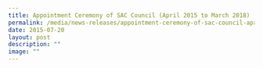 ```yaml
---
title: Appointment Ceremony of SAC Council (April 2015 to March 2018)
permalink: /media/news-releases/appointment-ceremony-of-sac-council-april-2015-to-march-2018/
date: 2015-07-20
layout: post
description: ""
image: ""
---
```

